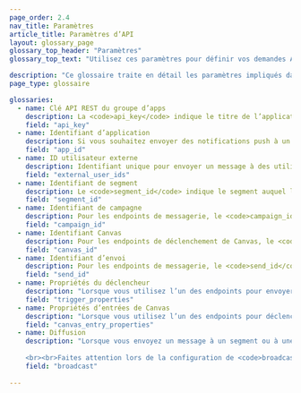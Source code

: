 ```yaml
---
page_order: 2.4
nav_title: Paramètres
article_title: Paramètres d’API
layout: glossary_page
glossary_top_header: "Paramètres"
glossary_top_text: "Utilisez ces paramètres pour définir vos demandes API. Les paramètres dont vous avez besoin soient affichés sous les endpoints, mais cette liste exhaustive vous donnera plus d’informations sur leurs nuances et autres spécifications."

description: "Ce glossaire traite en détail les paramètres impliqués dans la réalisation des demandes API." 
page_type: glossaire

glossaries:
  - name: Clé API REST du groupe d’apps
    description: La <code>api_key</code> indique le titre de l’application avec laquelle les données de cette demande sont associées et authentifie le demandeur comme quelqu’un qui est autorisé à envoyer des messages à l’application. Elle doit être incluse dans chaque demande comme en-tête d’autorisation HTTP. Elle se trouve dans la section <strong>Developer Console (Console du développeur)</strong> du tableau de bord de Braze.
    field: "api_key"
  - name: Identifiant d’application
    description: Si vous souhaitez envoyer des notifications push à un ensemble de jetons de périphérique (plutôt qu’à des utilisateurs), vous devez indiquer au nom de quelle application spécifique vous envoyez le message. Dans ce cas, vous fournirez l’identifiant d’application approprié dans un objet de jeton. Elle se trouve dans la section <strong>Developer Console (Console du développeur)</strong> du tableau de bord de Braze.
    field: "app_id"
  - name: ID utilisateur externe
    description: Identifiant unique pour envoyer un message à des utilisateurs spécifiques. Cet identifiant doit être identique à celui que vous avez défini dans le SDK Braze. Pour l’envoi du message, vous ne pouvez cibler que les utilisateurs qui ont déjà été identifiés via le SDK ou l’API utilisateur. Un maximum de 50 ID utilisateur externes est autorisé par demande. <br> <br> Pour les endpoints de déclenchement de campagne, si vous fournissez ce champ, les critères seront superposés avec les segments de la campagne et seuls les utilisateurs qui figurent dans la liste des ID d’utilisateur externe et le segment de la campagne recevront le message.
    field: "external_user_ids"
  - name: Identifiant de segment
    description: Le <code>segment_id</code> indique le segment auquel le message doit être envoyé. Vous trouverez l’identifiant de segment de chacun des segments que vous avez créés dans la section <strong>Developer Console (Console du développeur)</strong> du tableau de bord de Braze. <br> <br> Pour les endpoints de message, si vous fournissez un identifiant de segment et une liste d’ID d’utilisateur externe dans une demande de messagerie unique, les critères seront superposés et seuls les utilisateurs qui se trouvent dans la liste des ID d’utilisateur externe et dans le segment fourni recevront le message.
    field: "segment_id"
  - name: Identifiant de campagne
    description: Pour les endpoints de messagerie, le <code>campaign_id</code> indique la campagne API dans laquelle l’analyse d’un message doit être suivie. Vous trouverez l’identifiant de campagne de chacune des campagnes que vous avez créées dans la section <strong>Developer Console (Console du développeur)</strong> du tableau de bord de Braze. Si vous fournissez un identifiant de campagne dans le corps de la demande, vous devez indiquer <code>message_variation_id</code> dans chacun des objets de message affichant la variante représentée de votre campagne. <br> <br> Pour les endpoints de déclenchement de campagne, le <code>campaign_id</code> indique l’ID API de la campagne à déclencher. Ce champ est obligatoire pour toutes les demandes d’endpoint de déclenchement.
    field: "campaign_id"
  - name: Identifiant Canvas
    description: Pour les endpoints de déclenchement de Canvas, le <code>canvas_id</code> indique l’identifiant du Canvas à déclencher ou à planifier. Ce champ est obligatoire pour toutes les demandes d’endpoint de déclenchement.
    field: "canvas_id"
  - name: Identifiant d’envoi
    description: Pour les endpoints de messagerie, le <code>send_id</code> indique la campagne API dans laquelle l’analyse d’un message doit être suivie. L’<code>send_id</code> vous permet de récupérer des analyses pour une instance spécifique d’une campagne envoyée via l’endpoint <code>sends/data_series</code>. Les API et campagnes déclenchées par API qui sont envoyées en tant que diffusion génèrent automatiquement un identifiant d’envoi si un identifiant d’envoi n’est pas fourni. <br> <br> Si vous souhaitez spécifier votre propre <code>send_id</code>, vous devrez d’abord en créer un via l’endpoint <code>sends/id/create</code>. L’<code>send_id</code> doit comporter tous les caractères ASCII et au maximum 64 caractères.  Vous pouvez réutiliser un identifiant d’envoi sur plusieurs envois de la même campagne si vous souhaitez regrouper les analyses de ces envois. <br> <br> Notez que le suivi <code>send_id</code> n’est pas disponible pour les e-mails envoyés via Mailjet. <br> <br> Les conversions de campagne sont attribuées au dernier <code>send_id</code> suivi que l’utilisateur a reçu dans le cadre de cette campagne, à moins que le dernier envoi qu’il ait reçu n’ait pas été suivi.
    field: "send_id"
  - name: Propriétés du déclencheur
    description: "Lorsque vous utilisez l’un des endpoints pour envoyer une campagne avec une livraison déclenchée par API, vous pouvez fournir un mappage de clés et des valeurs pour personnaliser votre message. Si vous faites une demande API qui contient un objet dans <code>\"trigger_properties\"</code>, les valeurs de cet objet peuvent alors être référencées dans votre modèle de message sous l’espace de nom <code>api_trigger_properties</code>. <br> <br> Par exemple, une requête avec <code>\"trigger_properties\" : {\"product_name\" : \"shoes\", \"product_price\" : 79.99}</code> pourrait inclure le terme \" chaussures \" à un message en ajoutant <code>{{api_trigger_properties.${product_name}}}</code>."
    field: "trigger_properties"
  - name: Propriétés d’entrées de Canvas
    description: "Lorsque vous utilisez l’un des endpoints pour déclencher ou programmer un Canvas via l’API, vous pouvez fournir une carte des clés et des valeurs pour personnaliser les messages envoyés dès les premières étapes de votre Canvas, dans l’espace de nom <code>\"canvas_entry_properties\"</code>. <br> <br> Par exemple, une requête avec <code>\"canvas_entry_properties\" : {\"product_name\" : \"shoes\", \"product_price\" : 79.99}</code> pourrait inclure le terme \" chaussures \" à un message en ajoutant <code>{{canvas_entry_properties.${product_name}}}</code>."
    field: "canvas_entry_properties"
  - name: Diffusion
    description: "Lorsque vous envoyez un message à un segment ou à une audience de campagne à l’aide d’un endpoint API, Braze vous demande de définir explicitement si votre message est une \"diffusion\" à un grand groupe d’utilisateurs en ajoutant un boolean <code>broadcast</code> dans l’appel d’API. C’est-à-dire que si vous souhaitez envoyer un message API à l’ensemble du segment qu’une campagne ou Canvas cible, vous devrez inclure <code>broadcast: true</code> dans votre appel d’API. <br><br>La diffusion est un champ obligatoire et la valeur par défaut définie par Braze lorsqu’une campagne ou Canvas est lancé(e) avec le paramètre <code>broadcast: false</code>. Vous ne pouvez pas avoir <code>broadcast: true</code> et une liste <code>recipients</code> spécifiée en même temps. Si l’indicateur <code>broadcast</code> est défini sur Vrai et une liste explicite de destinataires est fournie, l’endpoint de l’API renvoie une erreur. De même, inclure <code>broadcast: false</code> et ne pas fournir de liste de destinataires renvoie une erreur. 
    
    <br><br>Faites attention lors de la configuration de <code>broadcast: true</code> car en configurant involontairement cet indicateur, vous pourriez envoyer votre campagne ou Canvas à une audience plus importante que prévue. L’indicateur <code>broadcast</code> est requis pour vous protéger contre les envois accidentels à de grands groupes d’utilisateurs."
    field: "broadcast"
    
---
```

